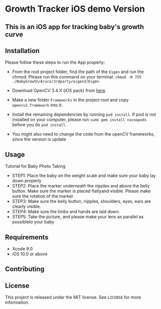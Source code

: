# Growth Tracker iOS demo Version
This is an iOS app for tracking baby's growth curve
---
## Installation

Please follow these steps to run the App properly:

* From the root project folder, find the path of the `Eigen` and run the chmod.
Please run this command on your terminal: `chmod -R 755 ./BabyGrowth/Aruco/3rdparty/eigen3/Eigen`

* Download OpenCV 3.4.X (iOS pack) from [here](https://opencv.org/releases.html).
* Make a new folder `Frameworks` in the project root and copy `opencv2.framework` into it.
* Install the remaining dependencies by running `pod install`. If pod is not installed on your computer, please run `sudo gem install cocoapods` before you do `pod install`. 

* You might also need to change the code from the openCV frameworks, since the version is update

## Usage

Tutorial for Baby Photo Taking

* STEP1: Place the baby on the weight scale and make sure your baby lay down properly
* STEP2: Place the marker underneath the nipples and above the belly button. Make sure the marker is placed flatlyand visible. Please make sure the rotation of the marker
* STEP3: Make sure the belly button, nipples, shoulders, eyes, ears are clearly visible.
* STEP4: Make sure the limbs and hands are laid down.
* STEP5: Take the picture, and please make your lens as parallel as possibleto your baby

## Requirements

* Xcode 9.0
* iOS 10.0 or above

## Contributing


## License

This project is released under the MIT license. See `LICENSE` for more information.
